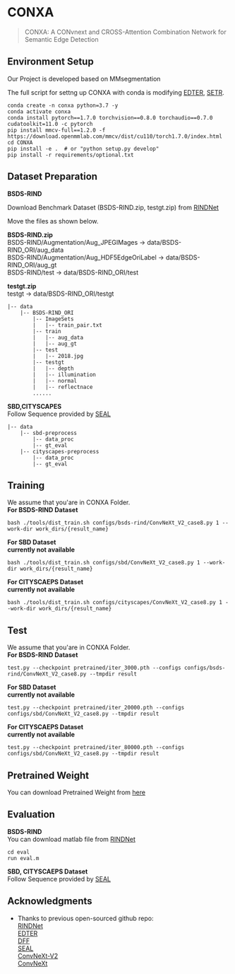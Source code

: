 # CONXA
> CONXA: A CONvnext and CROSS-Attention Combination Network for Semantic Edge Detection

## Environment Setup
Our Project is developed based on MMsegmentation

The full script for settng up CONXA with conda is modifying [EDTER](https://github.com/MengyangPu/EDTER), [SETR](https://github.com/fudan-zvg/SETR#linux).


```
conda create -n conxa python=3.7 -y
conda activate conxa
conda install pytorch==1.7.0 torchvision==0.8.0 torchaudio==0.7.0 cudatoolkit=11.0 -c pytorch
pip install mmcv-full==1.2.0 -f https://download.openmmlab.com/mmcv/dist/cu110/torch1.7.0/index.html
cd CONXA
pip install -e .  # or "python setup.py develop"
pip install -r requirements/optional.txt
```

## Dataset Preparation 

**BSDS-RIND**

Download Benchmark Dataset (BSDS-RIND.zip, testgt.zip) from [RINDNet](https://github.com/MengyangPu/RINDNet)

Move the files as shown below.


**BSDS-RIND.zip**<br/>
BSDS-RIND/Augmentation/Aug_JPEGIMages -> data/BSDS-RIND_ORI/aug_data<br/>
BSDS-RIND/Augmentation/Aug_HDF5EdgeOriLabel -> data/BSDS-RIND_ORI/aug_gt<br/>
BSDS-RIND/test -> data/BSDS-RIND_ORI/test<br/>

**testgt.zip**<br/>
testgt -> data/BSDS-RIND_ORI/testgt<br/>
```
|-- data
    |-- BSDS-RIND_ORI
        |-- ImageSets
        |   |-- train_pair.txt
        |-- train
        |   |-- aug_data
        |   |-- aug_gt
        |-- test
        |   |-- 2018.jpg
        |-- testgt
        |   |-- depth
        |   |-- illumination
        |   |-- normal
        |   |-- reflectnace
        ......
```
**SBD,CITYSCAPES**<br/>
Follow Sequence provided by [SEAL](https://github.com/Chrisding/seal)

```
|-- data
    |-- sbd-preprocess
        |-- data_proc
        |-- gt_eval
    |-- cityscapes-preprocess
        |-- data_proc
        |-- gt_eval

```
    
## Training 
We assume that you'are in CONXA Folder.<br/>
**For BSDS-RIND Dataset**<br/>
```
bash ./tools/dist_train.sh configs/bsds-rind/ConvNeXt_V2_case8.py 1 --work-dir work_dirs/{result_name}
```
**For SBD Dataset**<br/>
**currently not available**
```
bash ./tools/dist_train.sh configs/sbd/ConvNeXt_V2_case8.py 1 --work-dir work_dirs/{result_name}
```

**For CITYSCAEPS Dataset**<br/>
**currently not available**
```
bash ./tools/dist_train.sh configs/cityscapes/ConvNeXt_V2_case8.py 1 --work-dir work_dirs/{result_name}
```

## Test 
We assume that you'are in CONXA Folder.<br/>
**For BSDS-RIND Dataset**<br/>
```
test.py --checkpoint pretrained/iter_3000.pth --configs configs/bsds-rind/ConvNeXt_V2_case8.py --tmpdir result
```

**For SBD Dataset**<br/>
**currently not available**
```
test.py --checkpoint pretrained/iter_20000.pth --configs configs/sbd/ConvNeXt_V2_case8.py --tmpdir result
```

**For CITYSCAEPS Dataset**<br/>
**currently not available**
```
test.py --checkpoint pretrained/iter_80000.pth --configs configs/sbd/ConvNeXt_V2_case8.py --tmpdir result
```

## Pretrained Weight
You can download Pretrained Weight from [here](https://drive.google.com/drive/folders/1OR7zOD2zXK1Kbb35n4bx2OMX2TMIcx6S?usp=drive_link)

## Evaluation 
**BSDS-RIND**<br/>
You can download matlab file from [RINDNet](https://github.com/MengyangPu/RINDNet/tree/main)
```
cd eval
run eval.m
```

**SBD, CITYSCAEPS Dataset**<br/>
Follow Sequence provided by [SEAL](https://github.com/Chrisding/seal)

## Acknowledgments
- Thanks to previous open-sourced github repo:<br/>
  [RINDNet](https://github.com/MengyangPu/RINDNet/tree/main)<br/>
  [EDTER](https://github.com/MengyangPu/EDTER)<br/>
  [DFF](https://github.com/Lavender105/DFF)<br/>
  [SEAL](https://github.com/Chrisding/seal)<br/>
  [ConvNeXt-V2](https://github.com/facebookresearch/ConvNeXt-V2/tree/main)<br/>
  [ConvNeXt](https://github.com/facebookresearch/ConvNeXt)<br/>
